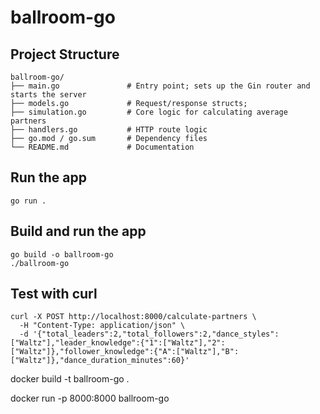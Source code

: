 # ballroom-go






## Project Structure
```
ballroom-go/
├── main.go               # Entry point; sets up the Gin router and starts the server
├── models.go             # Request/response structs; 
├── simulation.go         # Core logic for calculating average partners
├── handlers.go           # HTTP route logic
├── go.mod / go.sum       # Dependency files
└── README.md             # Documentation
```

## Run the app
```
go run .
```

## Build and run the app

```
go build -o ballroom-go
./ballroom-go
```

## Test with curl
```
curl -X POST http://localhost:8000/calculate-partners \
  -H "Content-Type: application/json" \
  -d '{"total_leaders":2,"total_followers":2,"dance_styles":["Waltz"],"leader_knowledge":{"1":["Waltz"],"2":["Waltz"]},"follower_knowledge":{"A":["Waltz"],"B":["Waltz"]},"dance_duration_minutes":60}'
```



docker build -t ballroom-go .


docker run -p 8000:8000 ballroom-go

